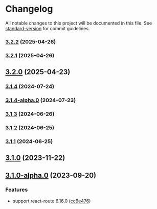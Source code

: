 # Changelog

All notable changes to this project will be documented in this file. See [standard-version](https://github.com/conventional-changelog/standard-version) for commit guidelines.

### [3.2.2](https://github.com/acrool/acrool-react-router-hash/compare/v3.2.1...v3.2.2) (2025-04-26)

### [3.2.1](https://github.com/acrool/acrool-react-router-hash/compare/v3.2.0...v3.2.1) (2025-04-26)

## [3.2.0](https://github.com/acrool/acrool-react-router-hash/compare/v3.1.4...v3.2.0) (2025-04-23)

### [3.1.4](https://github.com/acrool/acrool-react-router-hash/compare/v3.1.4-alpha.0...v3.1.4) (2024-07-24)

### [3.1.4-alpha.0](https://github.com/acrool/acrool-react-router-hash/compare/v3.1.3...v3.1.4-alpha.0) (2024-07-23)

### [3.1.3](https://github.com/acrool/acrool-react-router-hash/compare/v3.1.2...v3.1.3) (2024-06-26)

### [3.1.2](https://github.com/acrool/acrool-react-router-hash/compare/v3.1.1...v3.1.2) (2024-06-25)

### [3.1.1](https://github.com/acrool/acrool-react-router-hash/compare/v3.1.0...v3.1.1) (2024-06-25)

## [3.1.0](https://github.com/imagine10255/@acrool/react-router-hash/compare/v3.1.0-alpha.0...v3.1.0) (2023-11-22)

## [3.1.0-alpha.0](https://github.com/imagine10255/@acrool/react-router-hash/compare/v3.0.0...v3.1.0-alpha.0) (2023-09-20)


### Features

* support react-route 6.16.0 ([cc6e476](https://github.com/imagine10255/@acrool/react-router-hash/commit/cc6e476ee11458a155dab7eab9d92a9f6fab6890))
